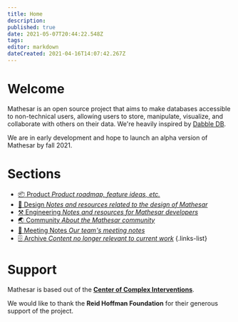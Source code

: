 ```yaml
---
title: Home
description: 
published: true
date: 2021-05-07T20:44:22.548Z
tags: 
editor: markdown
dateCreated: 2021-04-16T14:07:42.267Z
---
```


# Welcome
Mathesar is an open source project that aims to make databases accessible to non-technical users, allowing users to store, manipulate, visualize, and collaborate with others on their data. We're heavily inspired by [Dabble DB](https://www.youtube.com/watch?v=MCVj5RZOqwY).

We are in early development and hope to launch an alpha version of Mathesar by fall 2021.

# Sections
- [:package: Product *Product roadmap, feature ideas, etc.*](/product)
- [:art: Design *Notes and resources related to the design of Mathesar*](/design)
- [:hammer_and_pick: Engineering *Notes and resources for Mathesar developers*](/engineering)
- [:earth_asia: Community *About the Mathesar community*](/community)
- [:memo: Meeting Notes *Our team's meeting notes*](/meeting-notes)
- [:file_cabinet: Archive *Content no longer relevant to current work*](/archive)
{.links-list}

# Support
Mathesar is based out of the **[Center of Complex Interventions](https://www.centerofci.org/)**.

We would like to thank the **Reid Hoffman Foundation** for their generous support of the project.
